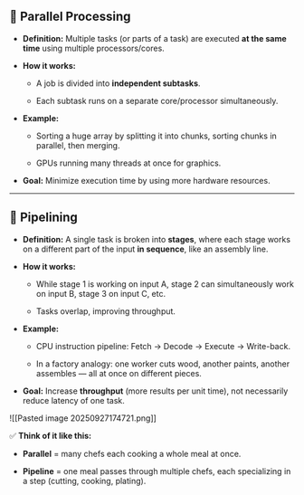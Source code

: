 ## 🔹 **Parallel Processing**

- **Definition:** Multiple tasks (or parts of a task) are executed **at the same time** using multiple processors/cores.
    
- **How it works:**
    
    - A job is divided into **independent subtasks**.
        
    - Each subtask runs on a separate core/processor simultaneously.
        
- **Example:**
    
    - Sorting a huge array by splitting it into chunks, sorting chunks in parallel, then merging.
        
    - GPUs running many threads at once for graphics.
        
- **Goal:** Minimize execution time by using more hardware resources.
    

---

## 🔹 **Pipelining**

- **Definition:** A single task is broken into **stages**, where each stage works on a different part of the input **in sequence**, like an assembly line.
    
- **How it works:**
    
    - While stage 1 is working on input A, stage 2 can simultaneously work on input B, stage 3 on input C, etc.
        
    - Tasks overlap, improving throughput.
        
- **Example:**
    
    - CPU instruction pipeline: Fetch → Decode → Execute → Write-back.
        
    - In a factory analogy: one worker cuts wood, another paints, another assembles — all at once on different pieces.
        
- **Goal:** Increase **throughput** (more results per unit time), not necessarily reduce latency of one task.

![[Pasted image 20250927174721.png]]

✅ **Think of it like this:**

- **Parallel** = many chefs each cooking a whole meal at once.
    
- **Pipeline** = one meal passes through multiple chefs, each specializing in a step (cutting, cooking, plating).